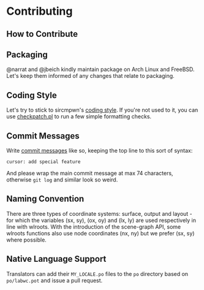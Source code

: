 # Contributing

## How to Contribute

## Packaging

@narrat and @jbeich kindly maintain package on Arch Linux and FreeBSD. Let's
keep them informed of any changes that relate to packaging.

## Coding Style

Let's try to stick to sircmpwn's [coding style]. If you're not used to it, you
can use [checkpatch.pl] to run a few simple formatting checks.

## Commit Messages

Write [commit messages] like so, keeping the top line to this sort of syntax:

```
cursor: add special feature
```

And please wrap the main commit message at max 74 characters, otherwise `git log` and similar look so weird.

## Naming Convention

There are three types of coordinate systems: surface, output and layout - for
which the variables (sx, sy), (ox, oy) and (lx, ly) are used respectively in
line with wlroots.
With the introduction of the scene-graph API, some wlroots functions also use
node coordinates (nx, ny) but we prefer (sx, sy) where possible.

## Native Language Support

Translators can add their `MY_LOCALE.po` files to the `po` directory
based on `po/labwc.pot` and issue a pull request.


[coding style]: https://git.sr.ht/~sircmpwn/cstyle
[commit messages]: https://gitlab.freedesktop.org/wlroots/wlroots/-/blob/master/CONTRIBUTING.md#commit-messages 
[checkpatch.pl]: https://github.com/johanmalm/checkpatch.pl

